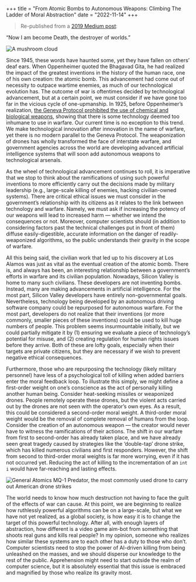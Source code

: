 +++
title = "From Atomic Bombs to Autonomous Weapons: Climbing The Ladder of Moral Abstraction"
date = "2022-11-14"
+++

> Re-published from a [2019 Medium post](https://medium.datadriveninvestor.com/from-atomic-bombs-to-autonomous-weapons-18cfcf5d0130):

“Now I am become Death, the destroyer of worlds.”

![A mushroom cloud](/images/mushroom_cloud.jpg "A mushroom cloud")

Since 1945, these words have haunted some, yet they have fallen on others’ deaf ears. When Oppenheimer quoted the Bhagavad Gita, he had realized the impact of the greatest inventions in the history of the human race, one of his own creation: the atomic bomb. This advancement had come out of necessity to outpace wartime enemies, as much of our technological evolution has. The outcome of war is oftentimes decided by technological advancement, but at a certain point, we must consider if we have gone too far in the vicious cycle of one-upmanship. In 1925, before Oppenheimer’s realization, [the Geneva Protocol prohibited the use of chemical and biological weapons](https://2009-2017.state.gov/t/isn/4784.htm), showing that there is some technology deemed too inhumane to use in warfare. Our current time is no exception to this trend. We make technological innovation after innovation in the name of warfare, yet there is no modern parallel to the Geneva Protocol. The weaponization of drones has wholly transformed the face of interstate warfare, and government agencies across the world are developing advanced artificial intelligence systems that will soon add autonomous weapons to technological arsenals.

As the wheel of technological advancement continues to roll, it is imperative that we stop to think about the ramifications of using such powerful inventions to more efficiently carry out the decisions made by military leadership (e.g., large-scale killing of enemies, hacking civilian-owned systems). There are critical ethical issues we must consider in the government’s relationship with its citizens as it relates to the link between technology and warfare. Namely, we must ask if increasing the potency of our weapons will lead to increased harm — whether we intend the consequences or not. Moreover, computer scientists should (in addition to considering factors past the technical challenges put in front of them) diffuse easily-digestible, accurate information on the danger of readily-weaponized algorithms, so the public understands their gravity in the scope of warfare.

All this being said, the civilian work that led up to his discovery at Los Alamos was just as vital as the eventual creation of the atomic bomb. There is, and always has been, an interesting relationship between a government’s efforts in warfare and its civilian population. Nowadays, Silicon Valley is home to many such civilians. These developers are not inventing bombs. Instead, many are making advancements in artificial intelligence. For the most part, Silicon Valley developers have entirely non-governmental goals. Nevertheless, technology being developed by an autonomous driving software company could be repurposed for autonomous warfare. For the most part, developers do not realize that their inventions (or more commonly, smaller pieces of these inventions) could be used to kill huge numbers of people. This problem seems insurmountable initially, but we could partially mitigate it by (1) ensuring we evaluate a piece of technology’s potential for misuse, and (2) creating regulation for human rights issues before they arrive. Both of these are lofty goals, especially when their targets are private citizens, but they are necessary if we wish to prevent negative ethical consequences.

Furthermore, those who are repurposing the technology (likely military personnel) have less of a psychological toll of killing when added barriers enter the moral feedback loop. To illustrate this simply, we might define a first-order weight on one’s conscience as the act of personally killing another human being. Consider heat-seeking missiles or weaponized drones. People remotely operate these drones, but the violent acts carried out by the drones are not seen with the operator’s own eyes. As a result, this could be considered a second-order moral weight. A third-order moral weight would be the removal of complete removal of humans from the loop. Consider the creation of an autonomous weapon — the creator would never have to witness the ramifications of their actions. The shift in our warfare from first to second-order has already taken place, and we have already seen great tragedy caused by strategies like the ‘double-tap’ drone strike, which has killed numerous civilians and first responders. However, the shift from second to third-order moral weights is far more worrying, even if it has not occurred yet. Reducing the act of killing to the incrementation of an `int i` would have far-reaching and lasting effects.

![General Atomics MQ-1 Predator, the most commonly used drone to carry out American drone strikes](/images/drone.jpg "General Atomics MQ-1 Predator")

The world needs to know how much destruction not having to face the guilt of the effects of war can cause. At this point, we are beginning to realize how ruthlessly powerful algorithms can be on a large-scale, but what we have not yet realized, as a global society, is how easy it is to change the target of this powerful technology. After all, with enough layers of abstraction, how different is a video game aim-bot from something that shoots real guns and kills real people? In my opinion, someone who realizes how similar these systems are to each other has a duty to those who don’t. Computer scientists need to stop the power of AI-driven killing from being unleashed on the masses, and we should disperse our knowledge to the rest of the public. Apprehension might need to start outside the realm of computer science, but it is absolutely essential that this issue is embraced and magnified by those who realize its gravity most.